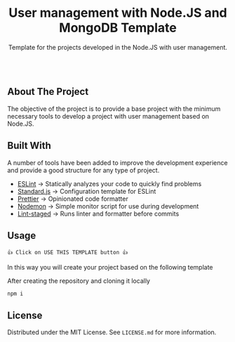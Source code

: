 <div align="center">
  <h1>User management with Node.JS and MongoDB Template</h1>
  <p>
    Template for the projects developed in the Node.JS with user management.
    <br />
    <br />
    <br />
    <br />
  </p>
</div>

## About The Project

The objective of the project is to provide a base project with the minimum necessary tools to develop a project with user management based on Node.JS.

<!-- BUILT WITH -->

## Built With

A number of tools have been added to improve the development experience and provide a good structure for any type of project.

- [ESLint](https://eslint.org/) -> Statically analyzes your code to quickly find problems
- [Standard.js](https://standardjs.com/) -> Configuration template for ESLint
- [Prettier](https://prettier.io/) -> Opinionated code formatter
- [Nodemon](https://www.npmjs.com/package/nodemon) -> Simple monitor script for use during development
- [Lint-staged](https://www.npmjs.com/package/lint-staged) -> Runs linter and formatter before commits

<!-- USAGE -->

## Usage

```
👍 Click on USE THIS TEMPLATE button 👍
```

In this way you will create your project based on the following template

After creating the repository and cloning it locally

```
npm i
```

<!-- LICENSE -->

## License

Distributed under the MIT License. See `LICENSE.md` for more information.
